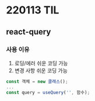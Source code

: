 # 220113 TIL

## react-query

### 사용 이유

1. 로딩/에러 쉬운 코딩 가능
2. 변경 사항 쉬운 코딩 가능

```javascript
const 객체 = new 클래스();
...
const query = useQuery('', 함수);

```
